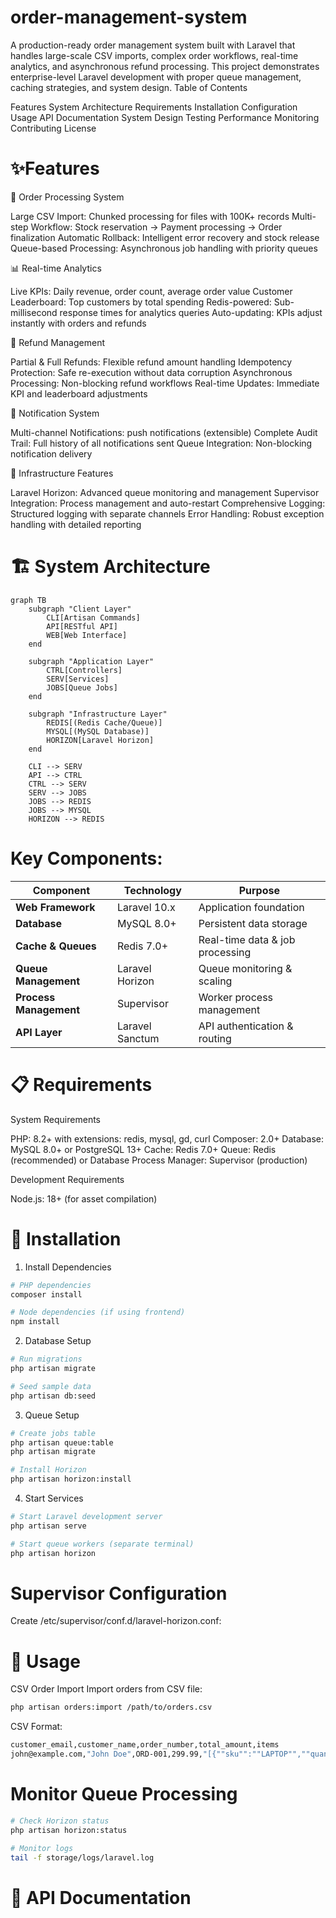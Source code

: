 # order-management-system
A production-ready order management system built with Laravel that handles large-scale CSV imports, complex order workflows, real-time analytics, and asynchronous refund processing. This project demonstrates enterprise-level Laravel development with proper queue management, caching strategies, and system design.
Table of Contents

Features
System Architecture
Requirements
Installation
Configuration
Usage
API Documentation
System Design
Testing
Performance
Monitoring
Contributing
License


# ✨Features
🔄 Order Processing System

Large CSV Import: Chunked processing for files with 100K+ records
Multi-step Workflow: Stock reservation → Payment processing → Order finalization
Automatic Rollback: Intelligent error recovery and stock release
Queue-based Processing: Asynchronous job handling with priority queues

📊 Real-time Analytics

Live KPIs: Daily revenue, order count, average order value
Customer Leaderboard: Top customers by total spending
Redis-powered: Sub-millisecond response times for analytics queries
Auto-updating: KPIs adjust instantly with orders and refunds

💸 Refund Management

Partial & Full Refunds: Flexible refund amount handling
Idempotency Protection: Safe re-execution without data corruption
Asynchronous Processing: Non-blocking refund workflows
Real-time Updates: Immediate KPI and leaderboard adjustments

📧 Notification System

Multi-channel Notifications: push notifications (extensible)
Complete Audit Trail: Full history of all notifications sent
Queue Integration: Non-blocking notification delivery

🔧 Infrastructure Features

Laravel Horizon: Advanced queue monitoring and management
Supervisor Integration: Process management and auto-restart
Comprehensive Logging: Structured logging with separate channels
Error Handling: Robust exception handling with detailed reporting

# 🏗️ System Architecture
```mermaid
graph TB
    subgraph "Client Layer"
        CLI[Artisan Commands]
        API[RESTful API]
        WEB[Web Interface]
    end
    
    subgraph "Application Layer"
        CTRL[Controllers]
        SERV[Services]
        JOBS[Queue Jobs]
    end
    
    subgraph "Infrastructure Layer"
        REDIS[(Redis Cache/Queue)]
        MYSQL[(MySQL Database)]
        HORIZON[Laravel Horizon]
    end
    
    CLI --> SERV
    API --> CTRL
    CTRL --> SERV
    SERV --> JOBS
    JOBS --> REDIS
    JOBS --> MYSQL
    HORIZON --> REDIS
```

# Key Components:
| **Component**        | **Technology**    | **Purpose**                           |
|----------------------|-------------------|---------------------------------------|
| **Web Framework**     | Laravel 10.x      | Application foundation                |
| **Database**          | MySQL 8.0+        | Persistent data storage               |
| **Cache & Queues**    | Redis 7.0+        | Real-time data & job processing       |
| **Queue Management**  | Laravel Horizon   | Queue monitoring & scaling            |
| **Process Management**| Supervisor         | Worker process management             |
| **API Layer**         | Laravel Sanctum   | API authentication & routing          |

# 📋 Requirements
System Requirements

PHP: 8.2+ with extensions: redis, mysql, gd, curl
Composer: 2.0+
Database: MySQL 8.0+ or PostgreSQL 13+
Cache: Redis 7.0+
Queue: Redis (recommended) or Database
Process Manager: Supervisor (production)

Development Requirements

Node.js: 18+ (for asset compilation)

# 🚀 Installation

1. Install Dependencies
```bash
# PHP dependencies
composer install

# Node dependencies (if using frontend)
npm install
```
2. Database Setup
```bash
# Run migrations
php artisan migrate

# Seed sample data
php artisan db:seed
```
3. Queue Setup
```bash
# Create jobs table
php artisan queue:table
php artisan migrate

# Install Horizon
php artisan horizon:install
```
4. Start Services
```bash
# Start Laravel development server
php artisan serve

# Start queue workers (separate terminal)
php artisan horizon
```
# Supervisor Configuration
Create /etc/supervisor/conf.d/laravel-horizon.conf:

# 📖 Usage
CSV Order Import
Import orders from CSV file:
```bash
php artisan orders:import /path/to/orders.csv
```
CSV Format:
```bash
customer_email,customer_name,order_number,total_amount,items
john@example.com,"John Doe",ORD-001,299.99,"[{""sku"":""LAPTOP"",""quantity"":1,""unit_price"":299.99}]"
```

# Monitor Queue Processing
```bash
# Check Horizon status
php artisan horizon:status

# Monitor logs
tail -f storage/logs/laravel.log
```

# 🔌 API Documentation
